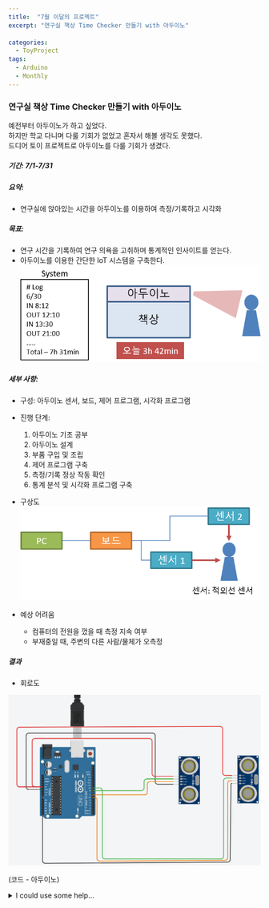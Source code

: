 ```yaml
---
title:  "7월 이달의 프로젝트"
excerpt: "연구실 책상 Time Checker 만들기 with 아두이노"

categories:
  - ToyProject
tags:
  - Arduino
  - Monthly
---
```


### 연구실 책상 Time Checker 만들기 with 아두이노  

예전부터 아두이노가 하고 싶었다.  
하지만 학교 다니며 다룰 기회가 없었고 혼자서 해볼 생각도 못했다.  
드디어 토이 프로젝트로 아두이노를 다룰 기회가 생겼다.  

##### 기간: 7/1-7/31
##### 요약: 
* 연구실에 앉아있는 시간을 아두이노를 이용하여 측정/기록하고 시각화  


##### 목표: 
 * 연구 시간을 기록하여 연구 의욕을 고취하며 통계적인 인사이트를 얻는다.
 * 아두이노를 이용한 간단한 IoT 시스템을 구축한다.
![컨셉](https://github.com/DMkelllog/dmkelllog.github.io/blob/master/assets/images/July%20plan%201.png?raw=true)


##### 세부 사항:
 * 구성: 아두이노 센서, 보드, 제어 프로그램, 시각화 프로그램  
 * 진행 단계:
   1. 아두이노 기초 공부
   2. 아두이노 설계
   3. 부품 구입 및 조립
   4. 제어 프로그램 구축
   5. 측정/기록 정상 작동 확인
   6. 통계 분석 및 시각화 프로그램 구축  
   
* 구상도
![구상도](https://github.com/DMkelllog/dmkelllog.github.io/blob/master/assets/images/July%20plan%202.png?raw=true)
* 예상 어려움  
  * 컴퓨터의 전원을 껐을 때 측정 지속 여부
  * 부재중일 때, 주변의 다른 사람/물체가 오측정

##### 결과

* 회로도  

![arduino circuit](https://github.com/DMkelllog/dmkelllog.github.io/blob/master/assets/images/%EC%95%84%EB%91%90%EC%9D%B4%EB%85%B8%20%ED%9A%8C%EB%A1%9C%EB%8F%841.PNG?raw=true)    



(코드 - 아두이노)  



<details>
<summary>I could use some help...</summary>
<p>

```c#

    public class Order
{
    public int OrderId { get; set; }
    public int CustomerId { get; set; }

    public List<int> Products { get; set; }
}
\```

</p>
</details>
```





<details>
<summary>I could use some help...</summary>
<p>

```c#
public class Order
{
    public int OrderId { get; set; }
    public int CustomerId { get; set; }

    public List<int> Products { get; set; }
}
\```

</p>
</details> 
```